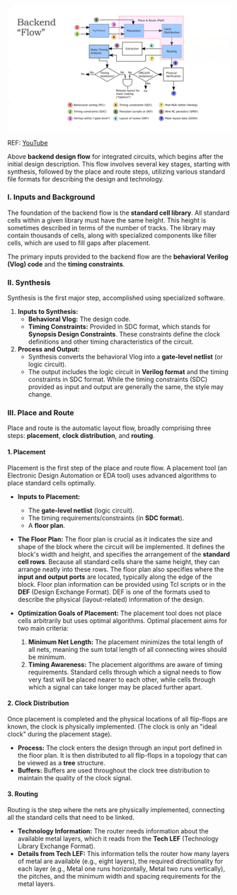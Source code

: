 <p align="center">
  <img src="https://raw.githubusercontent.com/tusharc01/ASIC_Design_Flow/main/PhysicalDesign/backend.png" alt="Backend Design Flow" style="max-width:100%; height:auto;" />
</p>

REF:  [YouTube](https://youtu.be/jwVzHmIpLY8)



Above **backend design flow** for integrated circuits, which begins after the initial design description. This flow involves several key stages, starting with synthesis, followed by the place and route steps, utilizing various standard file formats for describing the design and technology.

### I. Inputs and Background

The foundation of the backend flow is the **standard cell library**. All standard cells within a given library must have the same height. This height is sometimes described in terms of the number of tracks. The library may contain thousands of cells, along with specialized components like filler cells, which are used to fill gaps after placement.

The primary inputs provided to the backend flow are the **behavioral Verilog (Vlog) code** and the **timing constraints**.

### II. Synthesis

Synthesis is the first major step, accomplished using specialized software.

1.  **Inputs to Synthesis:**
    *   **Behavioral Vlog:** The design code.
    *   **Timing Constraints:** Provided in SDC format, which stands for **Synopsis Design Constraints**. These constraints define the clock definitions and other timing characteristics of the circuit.
2.  **Process and Output:**
    *   Synthesis converts the behavioral Vlog into a **gate-level netlist** (or logic circuit).
    *   The output includes the logic circuit in **Verilog format** and the timing constraints in SDC format. While the timing constraints (SDC) provided as input and output are generally the same, the style may change.

### III. Place and Route

Place and route is the automatic layout flow, broadly comprising three steps: **placement**, **clock distribution**, and **routing**.

#### 1. Placement

Placement is the first step of the place and route flow. A placement tool (an Electronic Design Automation or EDA tool) uses advanced algorithms to place standard cells optimally.

*   **Inputs to Placement:**
    *   The **gate-level netlist** (logic circuit).
    *   The timing requirements/constraints (in **SDC format**).
    *   A **floor plan**.

*   **The Floor Plan:** The floor plan is crucial as it indicates the size and shape of the block where the circuit will be implemented. It defines the block's width and height, and specifies the arrangement of the **standard cell rows**. Because all standard cells share the same height, they can arrange neatly into these rows. The floor plan also specifies where the **input and output ports** are located, typically along the edge of the block. Floor plan information can be provided using Tcl scripts or in the **DEF** (Design Exchange Format). DEF is one of the formats used to describe the physical (layout-related) information of the design.

*   **Optimization Goals of Placement:** The placement tool does not place cells arbitrarily but uses optimal algorithms. Optimal placement aims for two main criteria:
    1.  **Minimum Net Length:** The placement minimizes the total length of all nets, meaning the sum total length of all connecting wires should be minimum.
    2.  **Timing Awareness:** The placement algorithms are aware of timing requirements. Standard cells through which a signal needs to flow very fast will be placed nearer to each other, while cells through which a signal can take longer may be placed further apart.

#### 2. Clock Distribution

Once placement is completed and the physical locations of all flip-flops are known, the clock is physically implemented. (The clock is only an "ideal clock" during the placement stage).

*   **Process:** The clock enters the design through an input port defined in the floor plan. It is then distributed to all flip-flops in a topology that can be viewed as a **tree** structure.
*   **Buffers:** Buffers are used throughout the clock tree distribution to maintain the quality of the clock signal.

#### 3. Routing

Routing is the step where the nets are physically implemented, connecting all the standard cells that need to be linked.

*   **Technology Information:** The router needs information about the available metal layers, which it reads from the **Tech LEF** (Technology Library Exchange Format).
*   **Details from Tech LEF:** This information tells the router how many layers of metal are available (e.g., eight layers), the required directionality for each layer (e.g., Metal one runs horizontally, Metal two runs vertically), the pitches, and the minimum width and spacing requirements for the metal layers.

